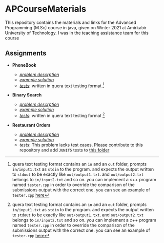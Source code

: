 # APCourseMaterials
This repository contains the materials and links for the Advanced Programming (M.Sc) course in java, given on Winter 2021 at Amirkabir University of Technology. I was in the teaching assistance team for this course

## Assignments

- **PhoneBook**
    - *[problem descrption](/PhoneBook/description.md)*
    - *[example solution](/PhoneBook/solution/Main.java)*
    - *[tests](/PhoneBook/tests/)*: written in quera text testing format [^1]

- **Binary Search**

    - *[problem descrption](/BinarySearch/description.md)*
    - *[example solution](/BinarySearch/solution/Main.java)*
    - *[tests](/BinarySearch/tests/)*: written in quera text testing format [^1]


- **Restaurant Orders**

    - *[problem descrption](/RestaurantOrders/description.md)*
    - *[example solution](/RestaurantOrders/restaurant/)*
    - *tests*: This problem lacks test cases. Please contribute to this repository and add `JUNIT5` tests to [this folder](/RestaurantOrders/restaurant/test/)




[^1]: quera text testing format contains an `in` and an `out` folder, prompts `in/input1.txt` as `stdin` to the program. and expects the output written to `stdout` to be exactly like `out/output1.txt`. 
and `out/output2.txt` belongs to `in/input2.txt` and so on. you can implement a *c++* program named `tester.cpp` in order to override the comparison of the submissions output with the correct one. you can see an example of `tester.cpp` [here](./Phonebook/tests/tester.cpp)
</sup>
